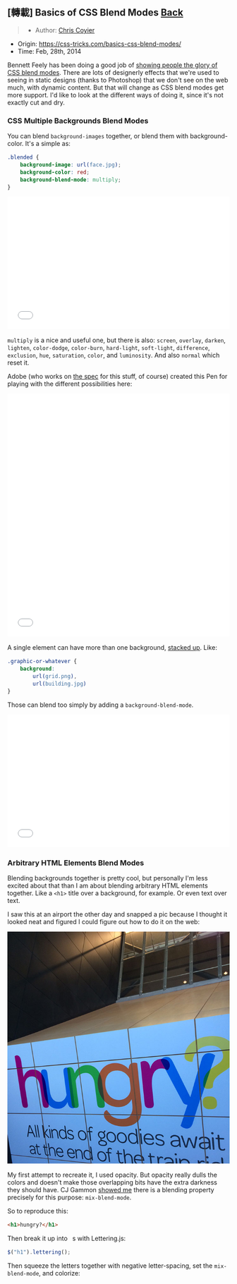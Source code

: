 ## [轉載] Basics of CSS Blend Modes [Back](./../post.md)

> - Author: [Chris Coyier](https://css-tricks.com/author/chriscoyier/)
- Origin: https://css-tricks.com/basics-css-blend-modes/
- Time: Feb, 28th, 2014

Bennett Feely has been doing a good job of [showing people the glory of CSS blend modes](./../css_blend_mode/css_blend_mode.md). There are lots of designerly effects that we're used to seeing in static designs (thanks to Photoshop) that we don't see on the web much, with dynamic content. But that will change as CSS blend modes get more support. I'd like to look at the different ways of doing it, since it's not exactly cut and dry.

### CSS Multiple Backgrounds Blend Modes

You can blend `background-images` together, or blend them with background-color. It's a simple as:

```css
.blended {
    background-image: url(face.jpg);
    background-color: red;
    background-blend-mode: multiply;
}
```

<iframe height='300' scrolling='no' src='//codepen.io/aleen42/embed/rrBJQx/?height=300&theme-id=21735&default-tab=css,result&embed-version=2' frameborder='no' allowtransparency='true' allowfullscreen='true' style='width: 100%;'>See the Pen <a href='http://codepen.io/aleen42/pen/rrBJQx/'>Background Blending</a> by aleen42 (<a href='http://codepen.io/aleen42'>@aleen42</a>) on <a href='http://codepen.io'>CodePen</a>.
</iframe>

`multiply` is a nice and useful one, but there is also: `screen`, `overlay`, `darken`, `lighten`, `color-dodge`, `color-burn`, `hard-light`, `soft-light`, `difference`, `exclusion`, `hue`, `saturation`, `color`, and `luminosity`. And also `normal` which reset it.

Adobe (who works on [the spec](http://dev.w3.org/fxtf/compositing-1/) for this stuff, of course) created this Pen for playing with the different possibilities here:

<iframe height='550' scrolling='no' src='//codepen.io/adobe/embed/FeiCp/?height=550&theme-id=21735&default-tab=html,result&embed-version=2' frameborder='no' allowtransparency='true' allowfullscreen='true' style='width: 100%;'>See the Pen <a href='http://codepen.io/adobe/pen/FeiCp/'>CSS Element Background Blend Modes</a> by Adobe Web Platform (<a href='http://codepen.io/adobe'>@adobe</a>) on <a href='http://codepen.io'>CodePen</a>.
</iframe>

A single element can have more than one background, [stacked up](http://css-tricks.com/stacking-order-of-multiple-backgrounds/). Like:

```css
.graphic-or-whatever {
    background:
        url(grid.png),
        url(building.jpg)
}
```

Those can blend too simply by adding a `background-blend-mode`.

<iframe height='300' scrolling='no' src='//codepen.io/aleen42/embed/GjKQbP/?height=300&theme-id=21735&default-tab=css,result&embed-version=2' frameborder='no' allowtransparency='true' allowfullscreen='true' style='width: 100%;'>See the Pen <a href='http://codepen.io/aleen42/pen/GjKQbP/'>Multiple Background Blending</a> by aleen42 (<a href='http://codepen.io/aleen42'>@aleen42</a>) on <a href='http://codepen.io'>CodePen</a>.
</iframe>

### Arbitrary HTML Elements Blend Modes

Blending backgrounds together is pretty cool, but personally I'm less excited about that than I am about blending arbitrary HTML elements together. Like a `<h1>` title over a background, for example. Or even text over text.

I saw this at an airport the other day and snapped a pic because I thought it looked neat and figured I could figure out how to do it on the web:

![](./1.jpg)

My first attempt to recreate it, I used opacity. But opacity really dulls the colors and doesn't make those overlapping bits have the extra darkness they should have. CJ Gammon [showed me](http://codepen.io/cjgammon/pen/nEzpj) there is a blending property precisely for this purpose: `mix-blend-mode`.

So to reproduce this:

```html
<h1>hungry?</h1>
```

Then break it up into ` `s with Lettering.js:

```js
$("h1").lettering();
```

Then squeeze the letters together with negative letter-spacing, set the `mix-blend-mode`, and colorize:

